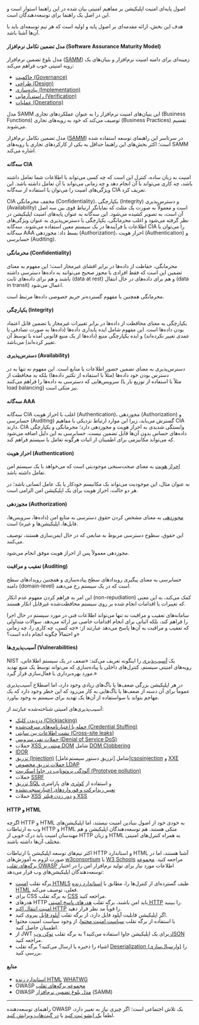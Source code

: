 اصول پایه‌ای امنیت اپلیکیشن بر مفاهیم امنیتی بیان شده در این راهنما استوار است و این در اصل یک راهنما برای
توسعه‌دهندگان است.

هدف این بخش، ارائه مقدمه‌ای بر اصول پایه و اولیه است که هر تیم توسعه‌ای باید با آن‌ها آشنا باشد.

#### مدل تضمین تکامل نرم‌افزار (Software Assurance Maturity Model)

مدل بلوغ تضمین نرم‌افزار ([SAMM][samm]) زمینه‌ای برای دامنه امنیت نرم‌افزار و بنیان‌های یک رویه امنیتی خوب
فراهم می‌کند:

- [حاکمیت (Governance)][sammg]
- [طراحی (Design)][sammd]
- [پیاده‌سازی (Implementation)][sammi]
- [راستی‌آزمایی (Verification)][sammv]
- [عملیات (Operations)][sammo]

مدل SAMM این بنیان‌های امنیت نرم‌افزار را به عنوان عملکردهای تجاری (Business Functions) توصیف می‌کند که
خود به رویه‌های تجاری (Business Practices) تقسیم می‌شوند.

مدل تضمین تکامل نرم‌افزار ([SAMM][samm]) در سرتاسر این راهنمای توسعه استفاده شده است؛ اکثر بخش‌های این
راهنما حداقل به یکی از کارکردهای تجاری یا رویه‌های SAMM اشاره می‌کند.

#### سه‌گانه CIA

امنیت به زبان ساده، کنترل این است که چه کسی می‌تواند با اطلاعات شما تعامل داشته باشد، چه کاری می‌تواند
با آن انجام دهد و چه زمانی می‌تواند با آن تعامل داشته باشد. این ویژگی‌های امنیت را می‌توان با استفاده از
سه‌گانه CIA تعریف کرد.

CIA مخفف محرمانگی (Confidentiality)، یکپارچگی (Integrity) و دسترس‌پذیری (Availability) است و معمولاً
به صورت یک مثلث که نمایانگر ارتباط قوی بین سه اصل آن است، به تصویر کشیده می‌شود. این سه‌گانه به عنوان
پایه‌های امنیت اپلیکیشن در نظر گرفته می‌شود و اغلب محرمانگی، یکپارچگی یا دسترس‌پذیری به عنوان ویژگی‌های
اطلاعات یا فرآیندها در یک سیستم معین استفاده می‌شوند. سه‌گانه CIA را می‌توان با سه‌گانه AAA بسط داد:
مجوزدهی (Authorization)، احراز هویت (Authentication) و حسابرسی (Auditing).

#### محرمانگی (Confidentiality)

محرمانگی، حفاظت از داده‌ها در برابر افشای غیرمجاز است؛ این مفهوم به معنای تضمین این است که فقط افرادی
با مجوز صحیح می‌توانند به داده‌ها دسترسی داشته باشند و هم برای داده‌های ثابت (data at rest) و هم برای
داده‌های در حال انتقال (data in transit) اعمال می‌شود.

محرمانگی همچنین با مفهوم گسترده‌تر حریم خصوصی داده‌ها مرتبط است.

#### یکپارچگی (Integrity)

یکپارچگی به معنای محافظت از داده‌ها در برابر تغییرات غیرمجاز یا تضمین قابل اعتماد بودن داده‌ها است.
این مفهوم شامل ایده پایداری داده‌ها (داده‌ها به صورت تصادفی یا عمدی تغییر نکرده‌اند) و ایده یکپارچگی
منبع (داده‌ها از یک منبع قانونی آمده یا توسط آن تغییر کرده‌اند) می‌باشد.

#### دسترس‌پذیری (Availability)

دسترس‌پذیری به معنای تضمین حضور اطلاعات یا منابع است. این مفهوم نه تنها به در دسترس بودن خود داده‌ها
(مثلاً با استفاده از تکثیر داده‌ها) بلکه به محافظت از سرویس‌هایی که دسترسی به داده‌ها را فراهم می‌کنند
(مثلاً با استفاده از توزیع بار یا load balancing) نیز متکی است.

#### سه‌گانه AAA

سه‌گانه CIA اغلب با احراز هویت (Authentication)، مجوزدهی (Authorization) و حسابرسی (Auditing) گسترش
می‌یابد، زیرا این موارد ارتباط نزدیکی با مفاهیم CIA دارند. CIA وابستگی شدیدی به احراز هویت و مجوزدهی
دارد؛ محرمانگی و یکپارچگی داده‌های حساس بدون آن‌ها قابل تضمین نیست. حسابرسی به این دلیل اضافه می‌شود که
می‌تواند مکانیزمی برای اطمینان از اثبات هرگونه تعامل با سیستم فراهم کند.

#### احراز هویت (Authentication)

[احراز هویت](https://cheatsheetseries.owasp.org/cheatsheets/Authentication_Cheat_Sheet.html) به معنای
صحت‌سنجی موجودیتی است که می‌خواهد با یک سیستم امن تعامل داشته باشد.

به عنوان مثال، این موجودیت می‌تواند یک مکانیسم خودکار یا یک عامل انسانی باشد؛ در هر دو حالت، احراز هویت
برای یک اپلیکیشن امن الزامی است.

#### مجوزدهی (Authorization)

[مجوزدهی](https://cheatsheetseries.owasp.org/cheatsheets/Authorization_Cheat_Sheet.html) به معنای مشخص
کردن حقوق دسترسی به منابع امن (داده‌ها، سرویس‌ها، فایل‌ها، اپلیکیشن‌ها و غیره) است.

این حقوق، سطوح دسترسی مربوط به منابعی که در حال ایمن‌سازی هستند، توصیف می‌کنند.

مجوزدهی معمولاً پس از احراز هویت موفق انجام می‌شود.

#### تعقیب و مراقبت (Auditing)

حسابرسی به معنای پیگیری رویدادهای سطح پیاده‌سازی و همچنین رویدادهای سطح دامنه (domain-level) است که
در یک سیستم رخ می‌دهند.

این امر به فراهم کردن مفهوم عدم انکار (non-repudiation) کمک می‌کند، به این معنی که تغییرات یا اقدامات
انجام شده بر روی سیستم محافظت‌شده غیرقابل انکار هستند.

سامانه‌های تعقیب و مراقبت نه تنها می‌تواند اطلاعات فنی در مورد سیستم در حال اجرا را فراهم کند، بلکه
اثباتی برای انجام اقدامات خاصی نیز ارائه می‌دهد. سوالات متداولی که تعقیب و مراقبت به آن‌ها پاسخ می‌دهد
عبارتند از: «چه کسی، چه کاری را، چه زمانی و احتمالاً چگونه انجام داده است؟»

#### آسیب‌پذیری‌ها (Vulnerabilities)

NIST یک [آسیب‌پذیری][nistvuln] را اینگونه تعریف می‌کند: «ضعف در یک سیستم اطلاعاتی، رویه‌های امنیتی سیستم،
کنترل‌های داخلی یا پیاده‌سازی که می‌تواند توسط یک منبع تهدید مورد بهره‌برداری یا فعال‌سازی قرار گیرد.»

در هر اپلیکیشن بزرگی ضعف‌ها یا باگ‌های زیادی وجود دارد، اما اصطلاح آسیب‌پذیری عموماً برای آن دسته از
ضعف‌ها یا باگ‌هایی به کار می‌رود که این خطر وجود دارد که یک مهاجم بتواند با سواستفاده از آن‌ها یک تهدید
برای سیستم به وجود بیاورد.

آسیب‌پذیری‌های امنیتی شناخته‌شده عبارتند از:

- [دزدیدن کلیک (Clickjacking)][csclick]
- [حمله با اعتبارنامه‌های سرقت‌شده (Credential Stuffing)][cscreds]
- [نشت اطلاعات بین سایتی (Cross-site leaks)][csxsleaks]
- [حملات نفی سرویس (Denial of Service DoS)][csdos]
- حملات [XSS مبتنی بر DOM][csdom] شامل
    [DOM Clobbering][csdomclub]
- [IDOR][csidor]
- [تزریق (Injection)][csinjection]
    شامل [تزریق دستور سیستم‌عامل]][csosinjection] و [XXE][csxxe]
- [حملات تزریق مخصوص LDAP][csldap]
- [آلودگی پروتوتایپ در جاوا اسکریپت (Prototype pollution)][csproto]
- حملات [SSRF][csssrf]
- [تزریق SQL][cssql] و استفاده از [کوئری][csquery] های پارامتری
- [تغییر ریدایرکت و فورواردهای اعتبارسنجی‌نشده][csredirect]
- حملات [XSS][csxss] و [دور زدن فیلتر XSS][csxssevade]

#### HTTP و HTML

اگرچه HTTP و HTML به خودی خود از اصول بنیادین امنیت نیستند، اما اپلیکیشن‌های وب به ارتباطات HTTP و HTML
متکی هستند. هم توسعه‌دهندگان اپلیکیشن و هم مهندسان امنیت باید درک خوبی از HTTP و زبان HTML به همراه
کنترل‌های امنیتی مختلف آن‌ها داشته باشند.

اکثر تیم‌های توسعه اپلیکیشن با ارتباطات HTTP و استاندارد HTML آشنا هستند، اما در صورت لزوم به
آموزش‌های [w3consortium] یا [W3 Schools][w3schools] مراجعه کنید.
[مجموعه برگه‌های تقلب OWASP](https://cheatsheetseries.owasp.org/)
اطلاعات مورد نیاز برای تولید نرم‌افزار امن را در اختیار توسعه‌دهندگان اپلیکیشن‌های وب قرار می‌دهد:

- برگه تقلب [امنیت HTML5][htmlliving] طیف گسترده‌ای از کنترل‌ها را، مطابق با
[استاندارد زنده HTML][htmlliving] فعلی، توصیف می‌کند.
- برای CSS به برگه تقلب [CSS][cscss] مراجعه کنید.
- هدرهای HTTP باید امن باشند، برگه تقلب [هدرهای پاسخ امنیتی HTTP][csheaders] را ببینید.
- [امنیت انتقال اکید HTTP][csstrict] را قویاً مد نظر قرار دهید.
- اگر اپلیکیشن قابلیت آپلود فایل دارد، از برگه تقلب [آپلود فایل][csfile] پیروی کنید.
- با استفاده از برگه تقلب [سیاست امنیت محتوا][cscsp]، از وجود سیاست امنیت محتوا اطمینان حاصل کنید.
- از JWT برای یک اپلیکیشن جاوا استفاده می‌کنید؟ به برگه تقلب [توکن وب JSON][csjwt] مراجعه کنید.
- اشیاء را ذخیره یا ارسال می‌کنید؟ برگه تقلب [Deserialization (وارسیال‌سازی)][csserial] را بررسی کنید.

#### منابع

- [استاندارد زنده HTML][htmlliving] [WHATWG][whatwg]
- OWASP [مجموعه برگه‌های تقلب](https://cheatsheetseries.owasp.org/)
- OWASP [مدل بلوغ تضمین نرم‌افزار][samm] (SAMM)

---

راهنمای توسعه‌دهنده OWASP یک تلاش اجتماعی است؛ اگر چیزی نیاز به تغییر دارد، لطفاً
[یک ایشو ثبت کنید][issue0401] یا [در گیت‌هاب ویرایش کنید][edit0401].

[csclick]: https://cheatsheetseries.owasp.org/cheatsheets/Clickjacking_Defense_Cheat_Sheet
[cscreds]: https://cheatsheetseries.owasp.org/cheatsheets/Credential_Stuffing_Prevention_Cheat_Sheet
[cscsp]: https://cheatsheetseries.owasp.org/cheatsheets/Content_Security_Policy_Cheat_Sheet.html
[cscss]: https://cheatsheetseries.owasp.org/cheatsheets/Securing_Cascading_Style_Sheets_Cheat_Sheet.html
[csdom]: https://cheatsheetseries.owasp.org/cheatsheets/DOM_based_XSS_Prevention_Cheat_Sheet
[csdomclub]: https://cheatsheetseries.owasp.org/cheatsheets/DOM_Clobbering_Prevention_Cheat_Sheet
[csdos]: https://cheatsheetseries.owasp.org/cheatsheets/Denial_of_Service_Cheat_Sheet
[csidor]: https://cheatsheetseries.owasp.org/cheatsheets/Insecure_Direct_Object_Reference_Prevention_Cheat_Sheet
[csinjection]: https://cheatsheetseries.owasp.org/cheatsheets/Injection_Prevention_Cheat_Sheet
[csosinjection]: https://cheatsheetseries.owasp.org/cheatsheets/OS_Command_Injection_Defense_Cheat_Sheet
[csldap]: https://cheatsheetseries.owasp.org/cheatsheets/LDAP_Injection_Prevention_Cheat_Sheet
[csproto]: https://cheatsheetseries.owasp.org/cheatsheets/Prototype_Pollution_Prevention_Cheat_Sheet
[csfile]: https://cheatsheetseries.owasp.org/cheatsheets/File_Upload_Cheat_Sheet.html
[csheaders]: https://cheatsheetseries.owasp.org/cheatsheets/HTTP_Headers_Cheat_Sheet.html
[csjwt]: https://cheatsheetseries.owasp.org/cheatsheets/JSON_Web_Token_for_Java_Cheat_Sheet.html
[cssql]: https://cheatsheetseries.owasp.org/cheatsheets/SQL_Injection_Prevention_Cheat_Sheet
[csredirect]: https://cheatsheetseries.owasp.org/cheatsheets/Unvalidated_Redirects_and_Forwards_Cheat_Sheet
[csserial]: https://cheatsheetseries.owasp.org/cheatsheets/Deserialization_Cheat_Sheet.html
[csquery]: https://cheatsheetseries.owasp.org/cheatsheets/Query_Parameterization_Cheat_Sheet
[csssrf]: https://cheatsheetseries.owasp.org/cheatsheets/Server_Side_Request_Forgery_Prevention_Cheat_Sheet.html
[csstrict]: https://cheatsheetseries.owasp.org/cheatsheets/HTTP_Strict_Transport_Security_Cheat_Sheet.html
[csxss]: https://cheatsheetseries.owasp.org/cheatsheets/Cross_Site_Scripting_Prevention_Cheat_Sheet.html
[csxsleaks]: https://cheatsheetseries.owasp.org/cheatsheets/XS_Leaks_Cheat_Sheet.html
[csxssevade]: https://cheatsheetseries.owasp.org/cheatsheets/XSS_Filter_Evasion_Cheat_Sheet.html
[csxxe]: https://cheatsheetseries.owasp.org/cheatsheets/XML_External_Entity_Prevention_Cheat_Sheet.html
[edit0401]: https://github.com/OWASP/DevGuide/blob/main/docs/en/02-foundations/01-security-fundamentals.md
[htmlliving]: https://html.spec.whatwg.org/multipage/
[issue0401]: https://github.com/OWASP/DevGuide/issues/new?labels=enhancement&template=request.md&title=Update:%2002-foundations/01-security-fundamentals
[nistvuln]: https://csrc.nist.gov/glossary/term/vulnerability
[samm]: https://owaspsamm.org/about/
[sammd]: https://owaspsamm.org/model/design/
[sammg]: https://owaspsamm.org/model/governance/
[sammi]: https://owaspsamm.org/model/implementation/
[sammo]: https://owaspsamm.org/model/operations/
[sammv]: https://owaspsamm.org/model/verification/
[w3consortium]: https://www.w3.org/
[w3schools]: https://www.w3schools.com/html/
[whatwg]: https://whatwg.org/
